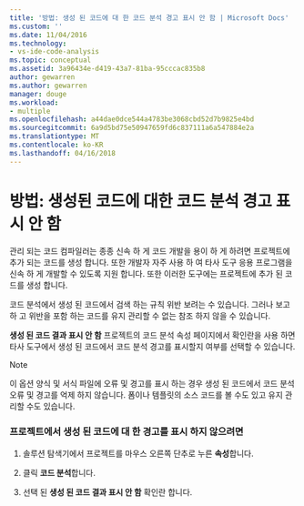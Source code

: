 ```yaml
---
title: '방법: 생성 된 코드에 대 한 코드 분석 경고 표시 안 함 | Microsoft Docs'
ms.custom: ''
ms.date: 11/04/2016
ms.technology:
- vs-ide-code-analysis
ms.topic: conceptual
ms.assetid: 3a96434e-d419-43a7-81ba-95cccac835b8
author: gewarren
ms.author: gewarren
manager: douge
ms.workload:
- multiple
ms.openlocfilehash: a44dae0dce544a4783be3068cbd52d7b9825e4bd
ms.sourcegitcommit: 6a9d5bd75e50947659fd6c837111a6a547884e2a
ms.translationtype: MT
ms.contentlocale: ko-KR
ms.lasthandoff: 04/16/2018
---
```

# <a name="how-to-suppress-code-analysis-warnings-for-generated-code"></a>방법: 생성된 코드에 대한 코드 분석 경고 표시 안 함
관리 되는 코드 컴파일러는 종종 신속 하 게 코드 개발을 용이 하 게 하려면 프로젝트에 추가 되는 코드를 생성 합니다. 또한 개발자 자주 사용 하 여 타사 도구 응용 프로그램을 신속 하 게 개발할 수 있도록 지원 합니다. 또한 이러한 도구에는 프로젝트에 추가 된 코드를 생성 합니다.  
  
 코드 분석에서 생성 된 코드에서 검색 하는 규칙 위반 보려는 수 있습니다. 그러나 보고 하 고 위반을 포함 하는 코드를 유지 관리할 수 없는 참조 하지 않을 수 있습니다.  
  
 **생성 된 코드 결과 표시 안 함** 프로젝트의 코드 분석 속성 페이지에서 확인란을 사용 하면 타사 도구에서 생성 된 코드에서 코드 분석 경고를 표시할지 여부를 선택할 수 있습니다.  
  
> [!NOTE]
>  이 옵션 양식 및 서식 파일에 오류 및 경고를 표시 하는 경우 생성 된 코드에서 코드 분석 오류 및 경고를 억제 하지 않습니다. 폼이나 템플릿의 소스 코드를 볼 수도 있고 유지 관리할 수도 있습니다.  
  
### <a name="to-suppress-warnings-for-generated-code-in-a-project"></a>프로젝트에서 생성 된 코드에 대 한 경고를 표시 하지 않으려면  
  
1.  솔루션 탐색기에서 프로젝트를 마우스 오른쪽 단추로 누른 **속성**합니다.  
  
2.  클릭 **코드 분석**합니다.  
  
3.  선택 된 **생성 된 코드 결과 표시 안 함** 확인란 합니다.